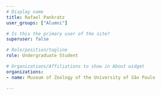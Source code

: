 ```yaml
---
# Display name
title: Rafael Pankratz
user_groups: ["Alumni"]

# Is this the primary user of the site?
superuser: false

# Role/position/tagline
role: Undergraduate Student

# Organizations/Affiliations to show in About widget
organizations:
- name: Museum of Zoology of the University of São Paulo

---
```

